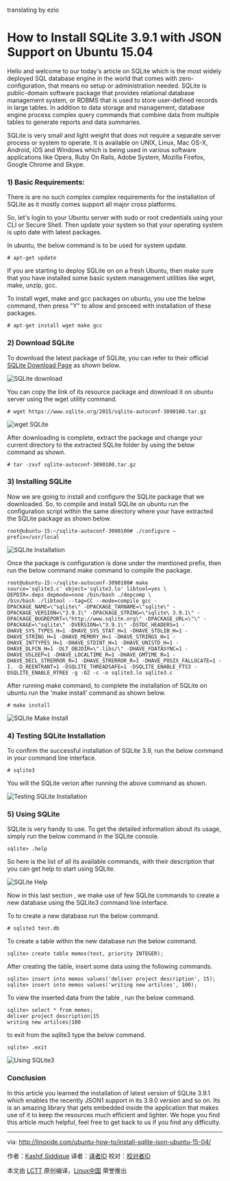 translating by ezio

How to Install SQLite 3.9.1 with JSON Support on Ubuntu 15.04
================================================================================
Hello and welcome to our today's article on SQLite which is the most widely deployed SQL database engine in the world that comes with zero-configuration, that means no setup or administration needed. SQLite is public-domain software package that provides relational database management system, or RDBMS that is used to store user-defined records in large tables. In addition to data storage and management, database engine process complex query commands that combine data from multiple tables to generate reports and data summaries.

SQLite is very small and light weight that does not require a separate server process or system to operate. It is available on UNIX, Linux, Mac OS-X, Android, iOS and Windows which is being used in various software applications like Opera, Ruby On Rails, Adobe System, Mozilla Firefox, Google Chrome and Skype.

### 1) Basic Requirements: ###

There is are no such complex complex requirements for the installation of SQLite as it mostly comes support all major cross platforms.

So, let's login to your Ubuntu server with sudo or root credentials using your CLI or Secure Shell. Then update your system so that your operating system is upto date with latest packages.

In ubuntu, the below command is to be used for system update.

    # apt-get update

If you are starting to deploy SQLite on on a fresh Ubuntu, then make sure that you have installed some basic system management utilities like wget, make, unzip, gcc.

To install wget, make and gcc packages on ubuntu, you use the below command, then press "Y" to allow and proceed with installation of these packages.

    # apt-get install wget make gcc

### 2) Download SQLite ###

To download the latest package of SQLite, you can refer to their official [SQLite Download Page][1] as shown below.

![SQLite download](http://blog.linoxide.com/wp-content/uploads/2015/10/Selection_014.png)

You can copy the link of its resource package and download it on ubuntu server using the wget utility command.

    # wget https://www.sqlite.org/2015/sqlite-autoconf-3090100.tar.gz

![wget SQLite](http://blog.linoxide.com/wp-content/uploads/2015/10/23.png)

After downloading is complete, extract the package and change your current directory to the extracted SQLite folder by using the below command as shown.

    # tar -zxvf sqlite-autoconf-3090100.tar.gz

### 3) Installing SQLite ###

Now we are going to install and configure the SQLite package that we downloaded. So, to compile and install SQLite on ubuntu run the configuration script within the same directory where your have extracted the SQLite package as shown below.

    root@ubuntu-15:~/sqlite-autoconf-3090100# ./configure –prefix=/usr/local

![SQLite Installation](http://blog.linoxide.com/wp-content/uploads/2015/10/35.png)

Once the package is configuration is done under the mentioned prefix, then run the below command make command to compile the package.

    root@ubuntu-15:~/sqlite-autoconf-3090100# make
    source='sqlite3.c' object='sqlite3.lo' libtool=yes \
    DEPDIR=.deps depmode=none /bin/bash ./depcomp \
    /bin/bash ./libtool --tag=CC --mode=compile gcc -DPACKAGE_NAME=\"sqlite\" -DPACKAGE_TARNAME=\"sqlite\" -DPACKAGE_VERSION=\"3.9.1\" -DPACKAGE_STRING=\"sqlite\ 3.9.1\" -DPACKAGE_BUGREPORT=\"http://www.sqlite.org\" -DPACKAGE_URL=\"\" -DPACKAGE=\"sqlite\" -DVERSION=\"3.9.1\" -DSTDC_HEADERS=1 -DHAVE_SYS_TYPES_H=1 -DHAVE_SYS_STAT_H=1 -DHAVE_STDLIB_H=1 -DHAVE_STRING_H=1 -DHAVE_MEMORY_H=1 -DHAVE_STRINGS_H=1 -DHAVE_INTTYPES_H=1 -DHAVE_STDINT_H=1 -DHAVE_UNISTD_H=1 -DHAVE_DLFCN_H=1 -DLT_OBJDIR=\".libs/\" -DHAVE_FDATASYNC=1 -DHAVE_USLEEP=1 -DHAVE_LOCALTIME_R=1 -DHAVE_GMTIME_R=1 -DHAVE_DECL_STRERROR_R=1 -DHAVE_STRERROR_R=1 -DHAVE_POSIX_FALLOCATE=1 -I. -D_REENTRANT=1 -DSQLITE_THREADSAFE=1 -DSQLITE_ENABLE_FTS3 -DSQLITE_ENABLE_RTREE -g -O2 -c -o sqlite3.lo sqlite3.c

After running make command, to complete the installation of SQLite on ubuntu run the 'make install' command as shown below.

    # make install

![SQLite Make Install](http://blog.linoxide.com/wp-content/uploads/2015/10/44.png)

### 4) Testing SQLite Installation ###

To confirm the successful installation of SQLite 3.9, run the below command in your command line interface.

    # sqlite3

You will the SQLite verion after running the above command as shown.

![Testing SQLite Installation](http://blog.linoxide.com/wp-content/uploads/2015/10/53.png)

### 5) Using SQLite ###

SQLite is very handy to use. To get the detailed information about its usage, simply run the below command in the SQLite console.

    sqlite> .help

So here is the list of all its available commands, with their description that you can get help to start using SQLite.

![SQLite Help](http://blog.linoxide.com/wp-content/uploads/2015/10/62.png)

Now in this last section , we make use of few SQLite commands to create a new database using the SQLite3 command line interface.

To to create a new database run the below command.

    # sqlite3 test.db

To create a table within the new database run the below command.

    sqlite> create table memos(text, priority INTEGER);

After creating the table, insert some data using the following commands.

    sqlite> insert into memos values('deliver project description', 15);
    sqlite> insert into memos values('writing new artilces', 100);

To view the inserted data from the table , run the below command.

    sqlite> select * from memos;
    deliver project description|15
    writing new artilces|100

to exit from the sqlite3 type the below command.

    sqlite> .exit

![Using SQLite3](http://blog.linoxide.com/wp-content/uploads/2015/10/73.png)

### Conclusion ###

In this article you learned the installation of latest version of SQLite 3.9.1 which enables the recently JSON1 support in its 3.9.0 version and so on. Its is an amazing library that gets embedded inside the application that makes use of it to keep the resources much efficient and lighter. We hope you find this article much helpful, feel free to get back to us if you find any difficulty.

--------------------------------------------------------------------------------

via: http://linoxide.com/ubuntu-how-to/install-sqlite-json-ubuntu-15-04/

作者：[Kashif Siddique][a]
译者：[译者ID](https://github.com/译者ID)
校对：[校对者ID](https://github.com/校对者ID)

本文由 [LCTT](https://github.com/LCTT/TranslateProject) 原创编译，[Linux中国](https://linux.cn/) 荣誉推出

[a]:http://linoxide.com/author/kashifs/
[1]:https://www.sqlite.org/download.html
